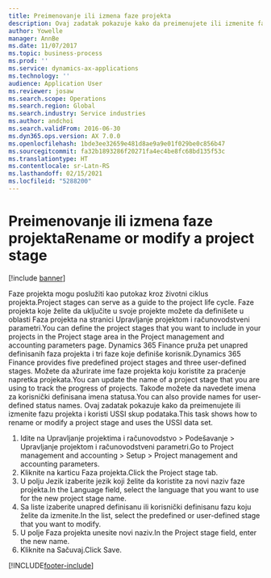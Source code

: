 ```yaml
---
title: Preimenovanje ili izmena faze projekta
description: Ovaj zadatak pokazuje kako da preimenujete ili izmenite fazu projekta.
author: Yowelle
manager: AnnBe
ms.date: 11/07/2017
ms.topic: business-process
ms.prod: ''
ms.service: dynamics-ax-applications
ms.technology: ''
audience: Application User
ms.reviewer: josaw
ms.search.scope: Operations
ms.search.region: Global
ms.search.industry: Service industries
ms.author: andchoi
ms.search.validFrom: 2016-06-30
ms.dyn365.ops.version: AX 7.0.0
ms.openlocfilehash: 1bde3ee32659e481d8ae9a9e01f029be0c856b47
ms.sourcegitcommit: fa32b1893286f20271fa4ec4be8fc68bd135f53c
ms.translationtype: HT
ms.contentlocale: sr-Latn-RS
ms.lasthandoff: 02/15/2021
ms.locfileid: "5288200"
---
```

# <a name="rename-or-modify-a-project-stage"></a><span data-ttu-id="e2086-103">Preimenovanje ili izmena faze projekta</span><span class="sxs-lookup"><span data-stu-id="e2086-103">Rename or modify a project stage</span></span>

[!include [banner](../../includes/banner.md)]

<span data-ttu-id="e2086-104">Faze projekta mogu poslužiti kao putokaz kroz životni ciklus projekta.</span><span class="sxs-lookup"><span data-stu-id="e2086-104">Project stages can serve as a guide to the project life cycle.</span></span> <span data-ttu-id="e2086-105">Faze projekta koje želite da uključite u svoje projekte možete da definišete u oblasti Faza projekta na stranici Upravljanje projektom i računovodstveni parametri.</span><span class="sxs-lookup"><span data-stu-id="e2086-105">You can define the project stages that you want to include in your projects in the Project stage area in the Project management and accounting parameters page.</span></span> <span data-ttu-id="e2086-106">Dynamics 365 Finance pruža pet unapred definisanih faza projekta i tri faze koje definiše korisnik.</span><span class="sxs-lookup"><span data-stu-id="e2086-106">Dynamics 365 Finance provides five predefined project stages and three user-defined stages.</span></span> <span data-ttu-id="e2086-107">Možete da ažurirate ime faze projekta koju koristite za praćenje napretka projekata.</span><span class="sxs-lookup"><span data-stu-id="e2086-107">You can update the name of a project stage that you are using to track the progress of projects.</span></span> <span data-ttu-id="e2086-108">Takođe možete da navedete imena za korisnički definisana imena statusa.</span><span class="sxs-lookup"><span data-stu-id="e2086-108">You can also provide names for user-defined status names.</span></span> <span data-ttu-id="e2086-109">Ovaj zadatak pokazuje kako da preimenujete ili izmenite fazu projekta i koristi USSI skup podataka.</span><span class="sxs-lookup"><span data-stu-id="e2086-109">This task shows how to rename or modify a project stage and uses the USSI data set.</span></span>

1. <span data-ttu-id="e2086-110">Idite na Upravljanje projektima i računovodstvo > Podešavanje > Upravljanje projektom i računovodstveni parametri.</span><span class="sxs-lookup"><span data-stu-id="e2086-110">Go to Project management and accounting > Setup > Project management and accounting parameters.</span></span>
2. <span data-ttu-id="e2086-111">Kliknite na karticu Faza projekta.</span><span class="sxs-lookup"><span data-stu-id="e2086-111">Click the Project stage tab.</span></span>
3. <span data-ttu-id="e2086-112">U polju Jezik izaberite jezik koji želite da koristite za novi naziv faze projekta.</span><span class="sxs-lookup"><span data-stu-id="e2086-112">In the Language field, select the language that you want to use for the new project stage name.</span></span>
4. <span data-ttu-id="e2086-113">Sa liste izaberite unapred definisanu ili korisnički definisanu fazu koju želite da izmenite.</span><span class="sxs-lookup"><span data-stu-id="e2086-113">In the list, select the predefined or user-defined stage that you want to modify.</span></span> 
5. <span data-ttu-id="e2086-114">U polje Faza projekta unesite novi naziv.</span><span class="sxs-lookup"><span data-stu-id="e2086-114">In the Project stage field, enter the new name.</span></span>
6. <span data-ttu-id="e2086-115">Kliknite na Sačuvaj.</span><span class="sxs-lookup"><span data-stu-id="e2086-115">Click Save.</span></span>


[!INCLUDE[footer-include](../../includes/footer-banner.md)]